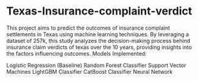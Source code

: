# Texas-Insurance-complaint-verdict

This project aims to predict the outcomes of insurance complaint settlements in Texas using machine learning techniques. By leveraging a dataset of 257k, this study analyzes the decision-making process behind insurance claim verdicts of texas over the 10 years, providing insights into the factors influencing outcomes.
Models Implemented:

Logistic Regression (Baseline)
Random Forest Classifier
Support Vector Machines 
LightGBM Classifier
CatBoost Classifier
Neural Network
